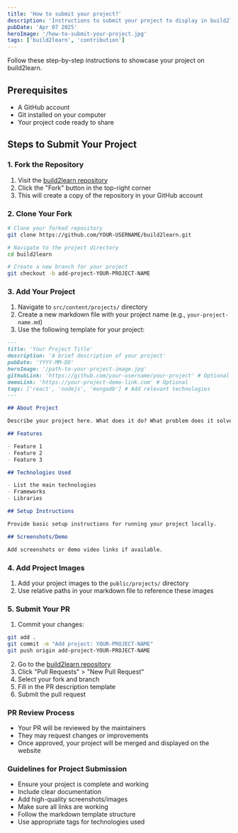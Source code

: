 ```yaml
---
title: 'How to submit your project?'
description: 'Instructions to submit your project to display in build2learn project showcase.'
pubDate: 'Apr 07 2025'
heroImage: '/how-to-submit-your-project.jpg'
tags: ['build2learn', 'contribution']
---
```


Follow these step-by-step instructions to showcase your project on build2learn.

## Prerequisites

- A GitHub account
- Git installed on your computer
- Your project code ready to share

## Steps to Submit Your Project

### 1. Fork the Repository

1. Visit the [build2learn repository](https://github.com/build2learn-in/build2learn)
2. Click the "Fork" button in the top-right corner
3. This will create a copy of the repository in your GitHub account

### 2. Clone Your Fork

```bash
# Clone your forked repository
git clone https://github.com/YOUR-USERNAME/build2learn.git

# Navigate to the project directory
cd build2learn

# Create a new branch for your project
git checkout -b add-project-YOUR-PROJECT-NAME
```

### 3. Add Your Project

1. Navigate to `src/content/projects/` directory
2. Create a new markdown file with your project name (e.g., `your-project-name.md`)
3. Use the following template for your project:

```markdown
---
title: 'Your Project Title'
description: 'A brief description of your project'
pubDate: 'YYYY-MM-DD'
heroImage: '/path-to-your-project-image.jpg'
githubLink: 'https://github.com/your-username/your-project' # Optional
demoLink: 'https://your-project-demo-link.com' # Optional
tags: ['react', 'nodejs', 'mongodb'] # Add relevant technologies
---

## About Project

Describe your project here. What does it do? What problem does it solve?

## Features

- Feature 1
- Feature 2
- Feature 3

## Technologies Used

- List the main technologies
- Frameworks
- Libraries

## Setup Instructions

Provide basic setup instructions for running your project locally.

## Screenshots/Demo

Add screenshots or demo video links if available.
```

### 4. Add Project Images

1. Add your project images to the `public/projects/` directory
2. Use relative paths in your markdown file to reference these images

### 5. Submit Your PR

1. Commit your changes:

```bash
git add .
git commit -m "Add project: YOUR-PROJECT-NAME"
git push origin add-project-YOUR-PROJECT-NAME
```

2. Go to the [build2learn repository](https://github.com/build2learn-in/build2learn)
3. Click "Pull Requests" > "New Pull Request"
4. Select your fork and branch
5. Fill in the PR description template
6. Submit the pull request

### PR Review Process

- Your PR will be reviewed by the maintainers
- They may request changes or improvements
- Once approved, your project will be merged and displayed on the website

### Guidelines for Project Submission

- Ensure your project is complete and working
- Include clear documentation
- Add high-quality screenshots/images
- Make sure all links are working
- Follow the markdown template structure
- Use appropriate tags for technologies used

